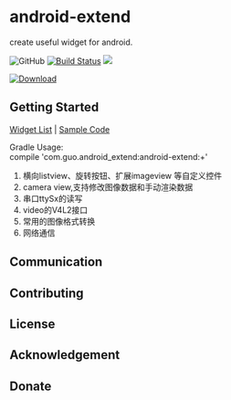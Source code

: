 # android-extend
create useful widget for android.

![GitHub](https://img.shields.io/github/license/mashape/apistatus.svg)
[![Build Status](https://travis-ci.com/gqjjqg/android-extend.svg?branch=master)](https://travis-ci.com/gqjjqg/android-extend)
[![](https://jitpack.io/v/gqjjqg/android-extend.svg)](https://jitpack.io/#gqjjqg/android-extend)

[ ![Download](https://api.bintray.com/packages/gqjjqg/maven/android-extend/images/download.svg) ](https://bintray.com/gqjjqg/maven/android-extend/_latestVersion)


## Getting Started
[Widget List](http://gqjjqg.github.io/development/project/2014/06/16/android-widget-extend.html) |
[Sample Code](https://github.com/gqjjqg/samples) 

Gradle Usage:  
	compile 'com.guo.android_extend:android-extend:+'  
	
1. 横向listview、旋转按钮、扩展imageview 等自定义控件
2. camera view,支持修改图像数据和手动渲染数据
3. 串口ttySx的读写
4. video的V4L2接口
5. 常用的图像格式转换
6. 网络通信


## Communication



## Contributing

## License

## Acknowledgement

## Donate

